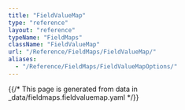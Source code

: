 ```yaml
---
title: "FieldValueMap"
type: "reference"
layout: "reference"
typeName: "FieldMaps"
className: "FieldValueMap"
url: "/Reference/FieldMaps/FieldValueMap/"
aliases:
  - "/Reference/FieldMaps/FieldValueMapOptions/"
---
```


{{/* This page is generated from data in _data/fieldmaps.fieldvaluemap.yaml */}}
